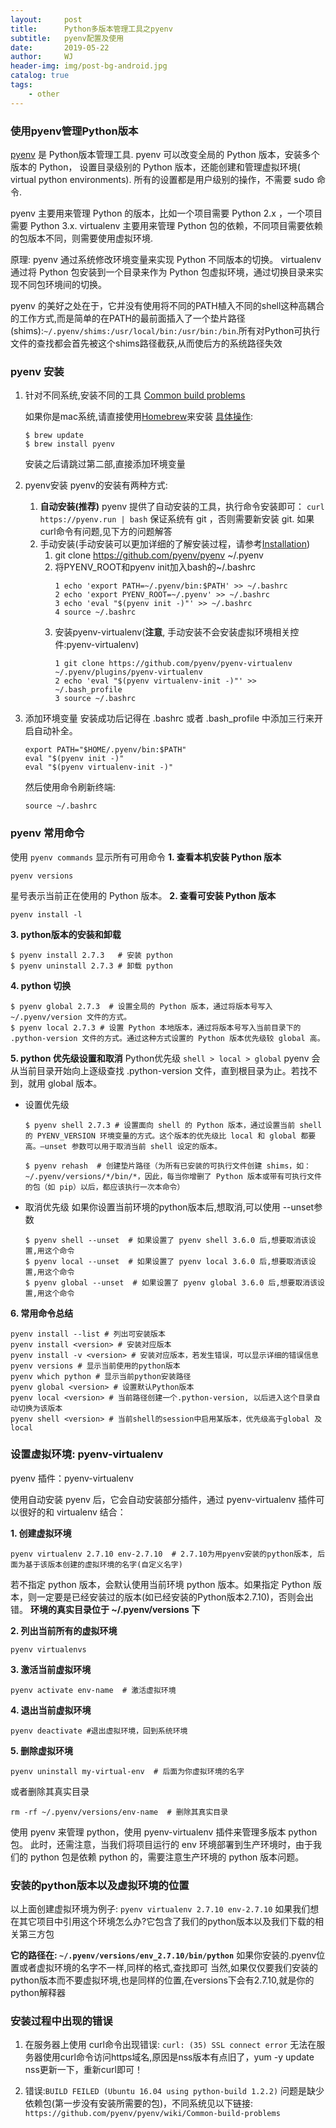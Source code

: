 ```yaml
---
layout:     post
title:      Python多版本管理工具之pyenv
subtitle:   pyenv配置及使用
date:       2019-05-22
author:     WJ
header-img: img/post-bg-android.jpg
catalog: true
tags:
    - other
---
```

### 使用pyenv管理Python版本 
[pyenv](https://github.com/pyenv/pyenv) 是 Python版本管理工具. pyenv 可以改变全局的 Python 版本，安装多个版本的 Python， 设置目录级别的 Python 版本，还能创建和管理虚拟环境( virtual python environments). 所有的设置都是用户级别的操作，不需要 sudo 命令.

pyenv 主要用来管理 Python 的版本，比如一个项目需要 Python 2.x ，一个项目需要 Python 3.x.
virtualenv 主要用来管理 Python 包的依赖，不同项目需要依赖的包版本不同，则需要使用虚拟环境.

原理:
pyenv 通过系统修改环境变量来实现 Python 不同版本的切换。
virtualenv 通过将 Python 包安装到一个目录来作为 Python 包虚拟环境，通过切换目录来实现不同包环境间的切换。

pyenv 的美好之处在于，它并没有使用将不同的PATH植入不同的shell这种高耦合的工作方式,而是简单的在PATH的最前面插入了一个垫片路径(shims):`~/.pyenv/shims:/usr/local/bin:/usr/bin:/bin`.所有对Python可执行文件的查找都会首先被这个shims路径截获,从而使后方的系统路径失效

### pyenv 安装
1. 针对不同系统,安装不同的工具
[Common build problems](https://github.com/pyenv/pyenv/wiki/Common-build-problems)

    如果你是mac系统,请直接使用[Homebrew](https://brew.sh/)来安装
    [具体操作](https://github.com/pyenv/pyenv#homebrew-on-macos):
    ```sehll
    $ brew update
    $ brew install pyenv
    ```
    安装之后请跳过第二部,直接添加环境变量

2. pyenv安装
pyenv的安装有两种方式:  
    1. **自动安装(推荐)**
    pyenv 提供了自动安装的工具，执行命令安装即可：
    `curl https://pyenv.run | bash`
    保证系统有 git ，否则需要新安装 git. 如果curl命令有问题,见下方的问题解答
    2. 手动安装(手动安装可以更加详细的了解安装过程，请参考[Installation](https://github.com/pyenv/pyenv#installation))
        1. git clone https://github.com/pyenv/pyenv ~/.pyenv
        2. 将PYENV_ROOT和pyenv init加入bash的~/.bashrc
            ```shell
            1 echo 'export PATH=~/.pyenv/bin:$PATH' >> ~/.bashrc
            2 echo 'export PYENV_ROOT=~/.pyenv' >> ~/.bashrc
            3 echo 'eval "$(pyenv init -)"' >> ~/.bashrc
            4 source ~/.bashrc
            ```
        3. 安装pyenv-virtualenv(**注意**, 手动安装不会安装虚拟环境相关控件:pyenv-virtualenv)
            ```shell
            1 git clone https://github.com/pyenv/pyenv-virtualenv ~/.pyenv/plugins/pyenv-virtualenv
            2 echo 'eval "$(pyenv virtualenv-init -)"' >> ~/.bash_profile
            3 source ~/.bashrc
            ```
        

3. 添加环境变量
    安装成功后记得在 .bashrc 或者 .bash_profile 中添加三行来开启自动补全。
    ```shell
    export PATH="$HOME/.pyenv/bin:$PATH"
    eval "$(pyenv init -)"
    eval "$(pyenv virtualenv-init -)"
    ```
    然后使用命令刷新终端:
    ```shell
    source ~/.bashrc
    ```

### pyenv 常用命令
使用 `pyenv commands` 显示所有可用命令
**1. 查看本机安装 Python 版本**
```shell
pyenv versions
```
星号表示当前正在使用的 Python 版本。
**2. 查看可安装 Python 版本**
```shell
pyenv install -l
```
**3. python版本的安装和卸载**
```shell
$ pyenv install 2.7.3   # 安装 python
$ pyenv uninstall 2.7.3 # 卸载 python
```
**4. python 切换**
```shell
$ pyenv global 2.7.3  # 设置全局的 Python 版本，通过将版本号写入 ~/.pyenv/version 文件的方式。
$ pyenv local 2.7.3 # 设置 Python 本地版本，通过将版本号写入当前目录下的 .python-version 文件的方式。通过这种方式设置的 Python 版本优先级较 global 高。
```

**5. python 优先级设置和取消**
Python优先级
`shell > local > global`
pyenv 会从当前目录开始向上逐级查找 .python-version 文件，直到根目录为止。若找不到，就用 global 版本。
- 设置优先级
    ```shell
    $ pyenv shell 2.7.3 # 设置面向 shell 的 Python 版本，通过设置当前 shell 的 PYENV_VERSION 环境变量的方式。这个版本的优先级比 local 和 global 都要高。–unset 参数可以用于取消当前 shell 设定的版本。

    $ pyenv rehash  # 创建垫片路径（为所有已安装的可执行文件创建 shims，如：~/.pyenv/versions/*/bin/*，因此，每当你增删了 Python 版本或带有可执行文件的包（如 pip）以后，都应该执行一次本命令）
    ```
- 取消优先级
    如果你设置当前环境的python版本后,想取消,可以使用 --unset参数
    ```shell
    $ pyenv shell --unset  # 如果设置了 pyenv shell 3.6.0 后,想要取消该设置,用这个命令
    $ pyenv local --unset  # 如果设置了 pyenv local 3.6.0 后,想要取消该设置,用这个命令
    $ pyenv global --unset  # 如果设置了 pyenv global 3.6.0 后,想要取消该设置,用这个命令
    ```
**6. 常用命令总结**
```shell
pyenv install --list # 列出可安装版本
pyenv install <version> # 安装对应版本
pyenv install -v <version> # 安装对应版本，若发生错误，可以显示详细的错误信息
pyenv versions # 显示当前使用的python版本
pyenv which python # 显示当前python安装路径
pyenv global <version> # 设置默认Python版本
pyenv local <version> # 当前路径创建一个.python-version, 以后进入这个目录自动切换为该版本
pyenv shell <version> # 当前shell的session中启用某版本，优先级高于global 及 local
```

### 设置虚拟环境: pyenv-virtualenv
pyenv 插件：pyenv-virtualenv

使用自动安装 pyenv 后，它会自动安装部分插件，通过 pyenv-virtualenv 插件可以很好的和 virtualenv 结合：

**1. 创建虚拟环境**
```shell
pyenv virtualenv 2.7.10 env-2.7.10  # 2.7.10为用pyenv安装的python版本, 后面为基于该版本创建的虚拟环境的名字(自定义名字)
```
若不指定 python 版本，会默认使用当前环境 python 版本。如果指定 Python 版本，则一定要是已经安装过的版本(如已经安装的Python版本2.7.10)，否则会出错。
**环境的真实目录位于 ~/.pyenv/versions 下**

**2. 列出当前所有的虚拟环境**
```shell
pyenv virtualenvs
```

**3. 激活当前虚拟环境**
```shell
pyenv activate env-name  # 激活虚拟环境
```

**4. 退出当前虚拟环境**
```shell
pyenv deactivate #退出虚拟环境，回到系统环境
```

**5. 删除虚拟环境**
```shell
pyenv uninstall my-virtual-env  # 后面为你虚拟环境的名字
```
或者删除其真实目录
```shell
rm -rf ~/.pyenv/versions/env-name  # 删除其真实目录
```

使用 pyenv 来管理 python，使用 pyenv-virtualenv 插件来管理多版本 python 包。
此时，还需注意，当我们将项目运行的 env 环境部署到生产环境时，由于我们的 python 包是依赖 python 的，需要注意生产环境的 python 版本问题。

### 安装的python版本以及虚拟环境的位置
以上面创建虚拟环境为例子: `pyenv virtualenv 2.7.10 env-2.7.10`
如果我们想在其它项目中引用这个环境怎么办?它包含了我们的python版本以及我们下载的相关第三方包

**它的路径在: `~/.pyenv/versions/env_2.7.10/bin/python`**
如果你安装的.pyenv位置或者虚拟环境的名字不一样,同样的格式,查找即可
当然,如果仅仅要我们安装的python版本而不要虚拟环境,也是同样的位置,在versions下会有2.7.10,就是你的python解释器

### 安装过程中出现的错误
1. 在服务器上使用 curl命令出现错误: `curl: (35) SSL connect error`
无法在服务器使用curl命令访问https域名,原因是nss版本有点旧了，yum -y update nss更新一下，重新curl即可！

2. 错误:`BUILD FEILED (Ubuntu 16.04 using python-build 1.2.2)`
问题是缺少依赖包(第一步没有安装所需要的包)，不同系统见以下链接:
`https://github.com/pyenv/pyenv/wiki/Common-build-problems`